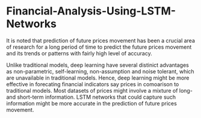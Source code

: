# Financial-Analysis-Using-LSTM-Networks
It is noted that prediction of future prices movement has been a crucial area of research for a long period of time to predict the future prices movement and its trends or patterns with fairly high level  of accuracy.

Unlike traditional models, deep learning have several distinict advantages as non-parametric, self-learning, non-assumption and noise tolerant, which are unavailable in traditional models. Hence, deep learning might be more effective in forecating financial indicators say prices in comoarison to traditional models. Most datasets of prices might involve a mixture of long- and short-term information. LSTM networks that  could capture such information might be more accurate in the prediction of future prices movement.  
